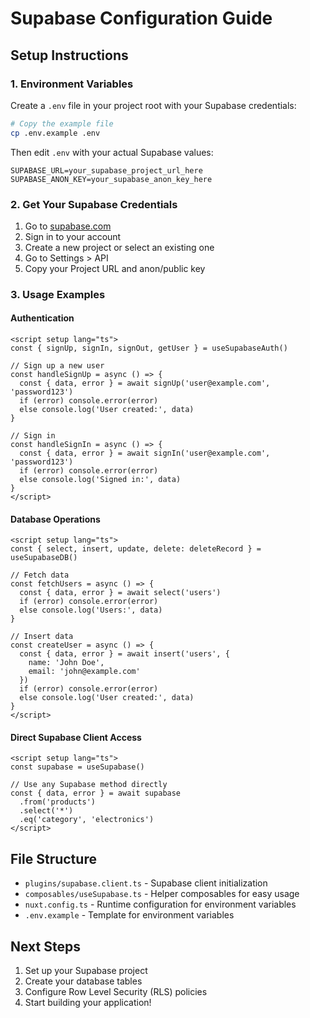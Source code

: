 # Supabase Configuration Guide

## Setup Instructions

### 1. Environment Variables
Create a `.env` file in your project root with your Supabase credentials:

```bash
# Copy the example file
cp .env.example .env
```

Then edit `.env` with your actual Supabase values:
```
SUPABASE_URL=your_supabase_project_url_here
SUPABASE_ANON_KEY=your_supabase_anon_key_here
```

### 2. Get Your Supabase Credentials
1. Go to [supabase.com](https://supabase.com)
2. Sign in to your account
3. Create a new project or select an existing one
4. Go to Settings > API
5. Copy your Project URL and anon/public key

### 3. Usage Examples

#### Authentication
```vue
<script setup lang="ts">
const { signUp, signIn, signOut, getUser } = useSupabaseAuth()

// Sign up a new user
const handleSignUp = async () => {
  const { data, error } = await signUp('user@example.com', 'password123')
  if (error) console.error(error)
  else console.log('User created:', data)
}

// Sign in
const handleSignIn = async () => {
  const { data, error } = await signIn('user@example.com', 'password123')
  if (error) console.error(error)
  else console.log('Signed in:', data)
}
</script>
```

#### Database Operations
```vue
<script setup lang="ts">
const { select, insert, update, delete: deleteRecord } = useSupabaseDB()

// Fetch data
const fetchUsers = async () => {
  const { data, error } = await select('users')
  if (error) console.error(error)
  else console.log('Users:', data)
}

// Insert data
const createUser = async () => {
  const { data, error } = await insert('users', {
    name: 'John Doe',
    email: 'john@example.com'
  })
  if (error) console.error(error)
  else console.log('User created:', data)
}
</script>
```

#### Direct Supabase Client Access
```vue
<script setup lang="ts">
const supabase = useSupabase()

// Use any Supabase method directly
const { data, error } = await supabase
  .from('products')
  .select('*')
  .eq('category', 'electronics')
</script>
```

## File Structure
- `plugins/supabase.client.ts` - Supabase client initialization
- `composables/useSupabase.ts` - Helper composables for easy usage
- `nuxt.config.ts` - Runtime configuration for environment variables
- `.env.example` - Template for environment variables

## Next Steps
1. Set up your Supabase project
2. Create your database tables
3. Configure Row Level Security (RLS) policies
4. Start building your application!
